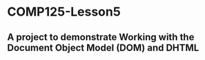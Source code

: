 # COMP125-Lesson5

## A project to demonstrate Working with the Document Object Model (DOM) and DHTML
 
